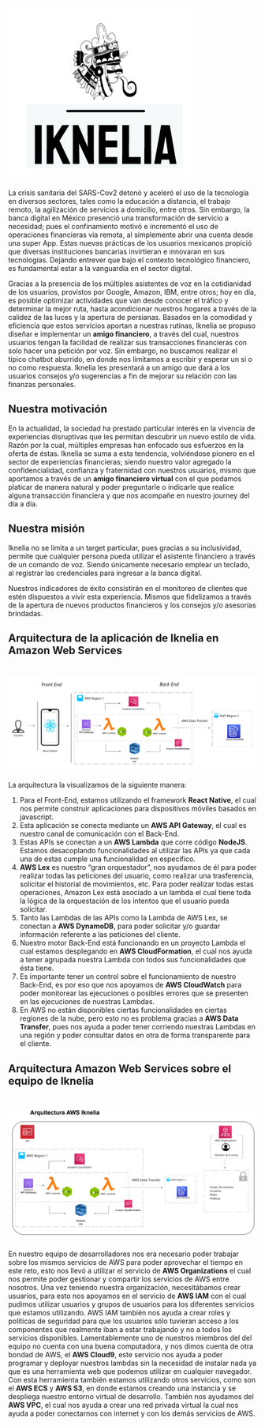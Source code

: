 # ![kukulhan](/sources/logo.png)
La crisis sanitaria del SARS-Cov2 detonó y aceleró el uso de la tecnología en diversos sectores, tales como la educación a distancia, el trabajo remoto, la agilización de servicios a domicilio, entre otros. Sin embargo, la banca digital en México presenció una transformación de servicio a necesidad; pues el confinamiento motivó e incrementó el uso de operaciones financieras vía remota, al simplemente abrir una cuenta desde una super App. Estas nuevas prácticas de los usuarios mexicanos propició que diversas instituciones bancarias invirtieran e innovaran en sus tecnologías. Dejando entrever que bajo el contexto tecnológico financiero, es fundamental estar a la vanguardia en el sector digital. 

Gracias a la presencia de los múltiples asistentes de voz  en la cotidianidad de los usuarios, provistos por Google, Amazon, IBM, entre otros; hoy en día, es posible optimizar actividades que van desde  conocer el tráfico y determinar la mejor ruta, hasta acondicionar nuestros hogares a través de la calidez de las luces y la apertura de persianas. Basados en la comodidad y eficiencia que estos servicios aportan a nuestras rutinas, Iknelia se propuso diseñar e implementar un **amigo financiero**, a través del cual, nuestros usuarios tengan la facilidad de realizar sus transacciones financieras con solo hacer una petición por voz. Sin embargo, no buscamos realizar el típico chatbot aburrido, en donde nos limitamos a escribir y  esperar un sí o no como respuesta. Iknelia les presentará a un amigo que dará a los usuarios  consejos y/o sugerencias a fin de  mejorar su relación con las finanzas personales. 

## Nuestra motivación

En la actualidad, la sociedad ha prestado particular interés en la vivencia de experiencias disruptivas que les permitan descubrir un nuevo estilo de vida. Razón por la cual, múltiples empresas han enfocado sus esfuerzos en la oferta de éstas. Iknelia se suma a esta tendencia, volviéndose pionero en el sector de experiencias financieras; siendo nuestro valor agregado la confidencialidad, confianza y fraternidad con nuestros usuarios, mismo que aportamos a través de un **amigo financiero virtual** con el que podamos platicar de manera natural y poder preguntarle o indicarle que realice alguna transacción financiera y que nos acompañe en nuestro journey del día a día.


## Nuestra misión

Iknelia no se limita a un target particular, pues gracias a su inclusividad, permite que cualquier persona pueda utilizar el asistente financiero a través de un comando de voz. Siendo únicamente necesario emplear un teclado, al registrar las credenciales para ingresar a la banca digital. 

Nuestros indicadores de éxito consistirán en el monitoreo de clientes que estén dispuestos a vivir  esta experiencia. Mismos que fidelizamos a través de la apertura de nuevos productos financieros y los consejos y/o asesorías  brindadas. 

## Arquitectura de la aplicación de Iknelia en Amazon Web Services
# ![kukulhan](/sources/arquitectura.png)

La arquitectura la visualizamos de la siguiente manera:
1. Para el Front-End, estamos utilizando el framework **React Native**, el cual nos
permite construir aplicaciones para dispositivos móviles basados en javascript.
2. Esta aplicación se conecta mediante un **AWS API Gateway**, el cual es nuestro canal
de comunicación con el Back-End.
3. Estas APIs se conectan a un **AWS Lambda** que corre código **NodeJS**. Estamos
desacoplando funcionalidades al utilizar las APIs ya que cada una de estas cumple
una funcionalidad en especifico.
4. **AWS Lex** es nuestro “gran orquestador”, nos ayudamos de él para poder realizar
todas las peticiones del usuario, como realizar una trasferencia, solicitar el historial
de movimientos, etc. Para poder realizar todas estas operaciones, Amazon Lex está
asociado a un lambda el cual tiene toda la lógica de la orquestación de los intentos
que el usuario pueda solicitar.
5. Tanto las Lambdas de las APIs como la Lambda de AWS Lex, se conectan a **AWS DynamoDB**, 
para poder solicitar y/o guardar información referente a las peticiones
del cliente.
6. Nuestro motor Back-End está funcionando en un proyecto Lambda el cual estamos
desplegando en **AWS CloudFormation**, el cual nos ayuda a tener agrupada nuestra
Lambda con todos sus funcionalidades que ésta tiene.
7. Es importante tener un control sobre el funcionamiento de nuestro Back-End, es por
eso que nos apoyamos de **AWS CloudWatch** para poder monitorear las ejecuciones
o posibles errores que se presenten en las ejecuciones de nuestras Lambdas.
8. En AWS no están disponibles ciertas funcionalidades en ciertas regiones de la
nube, pero esto no es problema gracias a **AWS Data Transfer**, pues nos ayuda a
poder tener corriendo nuestras Lambdas en una región y poder consultar datos en
otra de forma transparente para el cliente.

## Arquitectura Amazon Web Services sobre el equipo de Iknelia
# ![kukulhan](/sources/arquitectura2.png)

En nuestro equipo de desarrolladores nos era necesario poder trabajar sobre los mismos
servicios de AWS para poder aprovechar el tiempo en este reto, esto nos llevó a utilizar el
servicio de **AWS Organizations** el cual nos permite poder gestionar y compartir los
servicios de AWS entre nosotros.
Una vez teniendo nuestra organización, necesitábamos crear usuarios, para esto nos
apoyamos en el servicio de **AWS IAM** con el cual pudimos utilizar usuarios y grupos de
usuarios para los diferentes servicios que estamos utilizando. AWS IAM también nos ayuda
a crear roles y políticas de seguridad para que los usuarios sólo tuvieran acceso a los
componentes que realmente iban a estar trabajando y no a todos los servicios disponibles.
Lamentablemente uno de nuestros miembros del del equipo no cuenta con una buena
computadora, y nos dimos cuenta de otra bondad de AWS, el **AWS Cloud9**, este servicio
nos ayuda a poder programar y deployar nuestros lambdas sin la necesidad de instalar
nada ya que es una herramienta web que podemos utilizar en cualquier navegador. Con
esta herramienta también estamos utilizando otros servicios, como son el **AWS ECS** y **AWS S3**, 
en donde estamos creando una instancia y se despliega nuestro entorno virtual de
desarrollo. También nos ayudamos del **AWS VPC**, el cual nos ayuda a crear una red privada
virtual la cual nos ayuda a poder conectarnos con internet y con los demás servicios de
AWS.